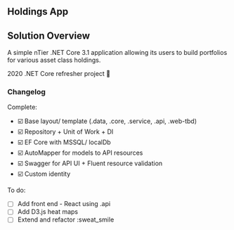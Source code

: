#  

## Holdings App

## Solution Overview

A simple nTier .NET Core 3.1 application allowing its users to build portfolios for various asset class holdings.

2020 .NET Core refresher project :triangular_flag_on_post:

### Changelog

Complete:

- :ballot_box_with_check: Base layout/ template (.data, .core, .service, .api, .web-tbd)
- :ballot_box_with_check: Repository + Unit of Work + DI
- :ballot_box_with_check: EF Core with MSSQL/ localDb
- :ballot_box_with_check: AutoMapper for models to API resources
- :ballot_box_with_check: Swagger for API UI + Fluent resource validation
- :ballot_box_with_check: Custom identity

To do:

- [ ] Add front end - React using .api
- [ ] Add D3.js heat maps
- [ ] Extend and refactor :sweat_smile
